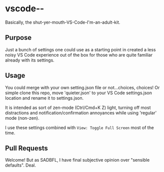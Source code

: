 # vscode--
Basically, the shut-yer-mouth-VS-Code-I'm-an-adult-kit.

## Purpose
Just a bunch of settings one could use as a starting point in created a less noisy VS Code experience
out of the box for those who are quite familiar already with its settings.

## Usage

You could merge with your own setting.json file or not...choices, choices! Or simple clone
this repo, move 'quieter.json' to your VS Code settings.json location and rename it to
settings.json.

It is intended as sort of zen-mode (Ctrl/Cmd+K Z) light, turning off most distractions and
notification/confirmation annoyances while using 'regular' mode (non-zen).

I use these settings combined with ```View: Toggle Full Screen``` most of the time.

## Pull Requests
Welcome! But as SADBFL, I have final subjective opinion over "sensible defaults". Deal.

